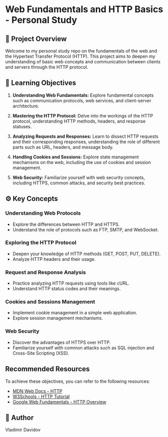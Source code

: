 # Web Fundamentals and HTTP Basics - Personal Study

## 🧐  Project Overview

Welcome to my personal study repo on the fundamentals of the web and the Hypertext Transfer Protocol (HTTP). This project aims to deepen my understanding of basic web concepts and communication between clients and servers through the HTTP protocol.

## 📖 Learning Objectives

1. **Understanding Web Fundamentals:** Explore fundamental concepts such as communication protocols, web services, and client-server architecture.

2. **Mastering the HTTP Protocol:** Delve into the workings of the HTTP protocol, understanding HTTP methods, headers, and response statuses.

3. **Analyzing Requests and Responses:** Learn to dissect HTTP requests and their corresponding responses, understanding the role of different parts such as URL, headers, and message body.

4. **Handling Cookies and Sessions:** Explore state management mechanisms on the web, including the use of cookies and session management.

5. **Web Security:** Familiarize yourself with web security concepts, including HTTPS, common attacks, and security best practices.

## ⚙️ Key Concepts

### Understanding Web Protocols

- Explore the differences between HTTP and HTTPS.
- Understand the role of protocols such as FTP, SMTP, and WebSocket.

### Exploring the HTTP Protocol

- Deepen your knowledge of HTTP methods (GET, POST, PUT, DELETE).
- Analyze HTTP headers and their usage.

### Request and Response Analysis

- Practice analyzing HTTP requests using tools like cURL.
- Understand HTTP status codes and their meanings.

### Cookies and Sessions Management

- Implement cookie management in a simple web application.
- Explore session management mechanisms.

### Web Security

- Discover the advantages of HTTPS over HTTP.
- Familiarize yourself with common attacks such as SQL injection and Cross-Site Scripting (XSS).

## Recommended Resources

To achieve these objectives, you can refer to the following resources:

- [MDN Web Docs - HTTP](https://developer.mozilla.org/en-US/docs/Web/HTTP)
- [W3Schools - HTTP Tutorial](https://www.w3schools.com/whatis/whatis_http.asp)
- [Google Web Fundamentals - HTTP Overview](https://developers.google.com/web/fundamentals/performance/http)

## 🙇 Author
Vladimir Davidov
